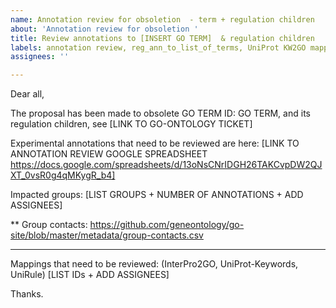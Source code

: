 ```yaml
---
name: Annotation review for obsoletion  - term + regulation children
about: 'Annotation review for obsoletion '
title: Review annotations to [INSERT GO TERM]  & regulation children
labels: annotation review, reg_ann_to_list_of_terms, UniProt KW2GO mapping
assignees: ''

---
```


Dear all, 

The proposal has been made to obsolete GO TERM ID: GO TERM, and its regulation children, 
see [LINK TO GO-ONTOLOGY TICKET]

Experimental annotations that need to be reviewed are here: 
[LINK TO ANNOTATION REVIEW GOOGLE SPREADSHEET https://docs.google.com/spreadsheets/d/13oNsCNrIDGH26TAKCvpDW2QJXT_0vsR0g4qMKygR_b4]

Impacted groups: 
[LIST GROUPS + NUMBER OF ANNOTATIONS + ADD ASSIGNEES] 

** Group contacts: https://github.com/geneontology/go-site/blob/master/metadata/group-contacts.csv

----

Mappings that need to be reviewed: (InterPro2GO, UniProt-Keywords, UniRule) 
[LIST IDs + ADD ASSIGNEES] 



Thanks.
